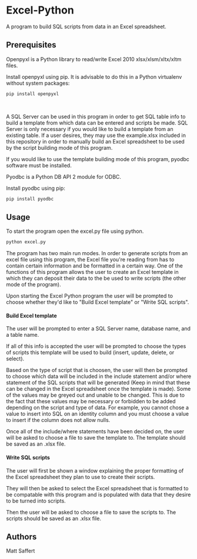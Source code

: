 # Excel-Python
A program to build SQL scripts from data in an Excel spreadsheet.

## Prerequisites

Openpyxl is a Python library to read/write Excel 2010 xlsx/xlsm/xltx/xltm files.

Install openpyxl using pip. It is advisable to do this in a Python virtualenv without system packages:

```bash
pip install openpyxl
```
<br/>

A SQL Server can be used in this program in order to get SQL table info to build a template from which data can be entered and scripts be made. SQL Server is only necessary if you would like to build a template from an existing table. If a user desires, they may use the example.xlsx included in this repository in order to manually build an Excel spreadsheet to be used by the script building mode of this program.

If you would like to use the template building mode of this program, pyodbc software must be installed.

Pyodbc is a Python DB API 2 module for ODBC. 

Install pyodbc using pip:

```bash
pip install pyodbc
```

## Usage

To start the program open the excel.py file using python.

```bash
python excel.py
```

The program has two main run modes. In order to generate scripts from an excel file using this program, the Excel file you're reading from has to contain certain information and be formatted in a certain way. One of the functions of this program allows the user to create an Excel template in which they can deposit their data to the be used to write scripts (the other mode of the program). 

Upon starting the Excel Python program the user will be prompted to choose whether they'd like to "Build Excel template" or "Write SQL scripts". 

#### Build Excel template

The user will be prompted to enter a SQL Server name, database name, and a table name. 

If all of this info is accepted the user will be prompted to choose the types of scripts this template will be used to build (insert, update, delete, or select). 

Based on the type of script that is choosen, the user will then be prompted to choose which data will be included in the include statement and/or where statement of the SQL scripts that will be generated (Keep in mind that these can be changed in the Excel spreadsheet once the template is made). Some of the values may be greyed out and unable to be changed. This is due to the fact that these values may be necessary or forbidden to be added depending on the script and type of data. For example, you cannot chose a value to insert into SQL on an identity column and you must choose a value to insert if the column does not allow nulls.

Once all of the include/where statements have been decided on, the user will be asked to choose a file to save the template to. The template should be saved as an .xlsx file. 

#### Write SQL scripts

The user will first be shown a window explaining the proper formatting of the Excel spreadsheet they plan to use to create their scripts.

They will then be asked to select the Excel spreadsheet that is formatted to be compatable with this program and is populated with data that they desire to be turned into scripts. 

Then the user will be asked to choose a file to save the scripts to. The scripts should be saved as an .xlsx file. 

## Authors
Matt Saffert
